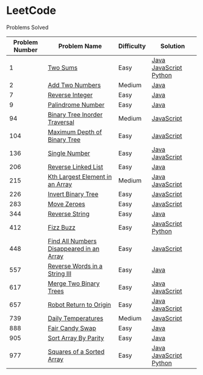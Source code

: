 # LeetCode

Problems Solved

|Problem Number  | Problem Name | Difficulty |Solution |
|----------------|--------------|------------|---------|
|1|[Two Sums](https://leetcode.com/problems/two-sum/)| Easy |[Java](https://github.com/onetrieuhero/LeetCode/blob/master/TwoSums/Solution.java) [JavaScript](https://github.com/onetrieuhero/LeetCode/blob/master/TwoSums/Solution.js) [Python](https://github.com/onetrieuhero/LeetCode/blob/master/TwoSums/Solution.py)|
|2|[Add Two Numbers](https://leetcode.com/problems/add-two-numbers/)|Medium|[Java](https://github.com/onetrieuhero/LeetCode/blob/master/AddTwoNumbers/Solution.java)|
|7|[Reverse Integer](https://leetcode.com/problems/reverse-integer/)|Easy|[Java](https://github.com/onetrieuhero/LeetCode/blob/master/ReverseInteger/Solution.java)
|9|[Palindrome Number](https://leetcode.com/problems/palindrome-number/)|Easy|[Java](https://github.com/onetrieuhero/LeetCode/blob/master/ReverseInteger/Solution.java)
|94|[Binary Tree Inorder Traversal](https://leetcode.com/problems/binary-tree-inorder-traversal/)|Medium|[JavaScript](https://github.com/onetrieuhero/LeetCode/blob/master/BinaryTreeInorderTraversal/Solution.js)
|104|[Maximum Depth of Binary Tree](https://leetcode.com/problems/maximum-depth-of-binary-tree/)|Easy|[JavaScript](https://github.com/onetrieuhero/LeetCode/blob/master/MaxDepthOfBinaryTree/Solution.js)
|136|[Single Number](https://leetcode.com/problems/single-number/)|Easy|[Java](https://github.com/onetrieuhero/LeetCode/blob/master/SingleNumber/Solution.java) [JavaScript](https://github.com/onetrieuhero/LeetCode/blob/master/SingleNumber/Solution.js)
|206|[Reverse Linked List](https://leetcode.com/problems/reverse-linked-list/)|Easy|[Java](https://github.com/onetrieuhero/LeetCode/blob/master/ReverseLinkedList/Solution.java)
|215|[Kth Largest Element in an Array](https://leetcode.com/problems/kth-largest-element-in-an-array/)|Medium|[Java](https://github.com/onetrieuhero/LeetCode/blob/master/Kth%20Largest%20Element/Solution.java) [JavaScript](https://github.com/onetrieuhero/LeetCode/blob/master/Kth%20Largest%20Element/Solution.js)
|226|[Invert Binary Tree](https://leetcode.com/problems/invert-binary-tree/)|Easy|[JavaScript](https://github.com/onetrieuhero/LeetCode/blob/master/InvertBinaryTree/Solution.js)
|283|[Move Zeroes](https://leetcode.com/problems/move-zeroes/)|Easy|[JavaScript](https://github.com/onetrieuhero/LeetCode/blob/master/MoveZeroes/Solution.js)
|344|[Reverse String](https://leetcode.com/problems/reverse-string/)|Easy|[Java](https://github.com/onetrieuhero/LeetCode/blob/master/ReverseString/Solution.java)
|412|[Fizz Buzz](https://leetcode.com/problems/fizz-buzz/)|Easy|[JavaScript](https://github.com/onetrieuhero/LeetCode/blob/master/FizzBuzz/Solution.js) [Python](https://github.com/onetrieuhero/LeetCode/blob/master/FizzBuzz/Solution.py)
|448|[Find All Numbers Disappeared in an Array](https://leetcode.com/problems/find-all-numbers-disappeared-in-an-array/)|Easy|[JavaScript](https://github.com/onetrieuhero/LeetCode/blob/master/FindAllNumbersDisappearedInArray/Solution.js)
|557|[Reverse Words in a String III](https://leetcode.com/problems/reverse-words-in-a-string-iii/)|Easy|[Java](https://github.com/onetrieuhero/LeetCode/blob/master/ReverseStringIII/Solution.java)
|617|[Merge Two Binary Trees](https://leetcode.com/problems/merge-two-binary-trees/)|Easy|[Java](https://github.com/onetrieuhero/LeetCode/blob/master/MergeTwoBinaryTrees/Solution.java) [JavaScript](https://github.com/onetrieuhero/LeetCode/blob/master/MergeTwoBinaryTrees/Solution.js)
|657|[Robot Return to Origin](https://leetcode.com/problems/robot-return-to-origin/)|Easy|[Java](https://github.com/onetrieuhero/LeetCode/blob/master/RobotReturnToOrigin/Solution.java) [JavaScript](https://github.com/onetrieuhero/LeetCode/blob/master/RobotReturnToOrigin/Solution.js)
|739|[Daily Temperatures](https://leetcode.com/problems/daily-temperatures/)|Medium|[JavaScript](https://github.com/onetrieuhero/LeetCode/blob/master/DailyTemperature/Solution.js)
|888|[Fair Candy Swap](https://leetcode.com/problems/fair-candy-swap/)|Easy|[Java](https://github.com/onetrieuhero/LeetCode/blob/master/FairCandySwap/Solution.java)
|905|[Sort Array By Parity](https://leetcode.com/problems/sort-array-by-parity/)|Easy|[Java](https://github.com/onetrieuhero/LeetCode/blob/master/SortArrayByParity/Solution.java)
|977|[Squares of a Sorted Array](https://leetcode.com/problems/squares-of-a-sorted-array/)|Easy|[Java](https://github.com/onetrieuhero/LeetCode/blob/master/SquaresOfSortedArray/Solution.java) [JavaScript](https://github.com/onetrieuhero/LeetCode/blob/master/SquaresOfSortedArray/Solution.js) [Python](https://github.com/onetrieuhero/LeetCode/blob/master/SquaresOfSortedArray/Solution.py)
